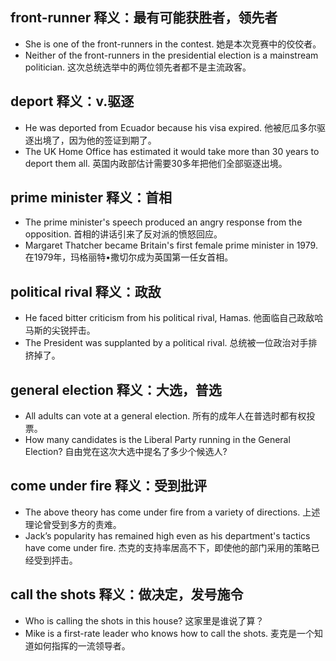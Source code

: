 ## front-runner 释义：最有可能获胜者，领先者
* She is one of the front-runners in the contest. 她是本次竞赛中的佼佼者。
* Neither of the front-runners in the presidential election is a mainstream politician. 这次总统选举中的两位领先者都不是主流政客。

## deport 释义：v.驱逐
* He was deported from Ecuador because his visa expired. 他被厄瓜多尔驱逐出境了，因为他的签证到期了。
* The UK Home Office has estimated it would take more than 30 years to deport them all. 英国内政部估计需要30多年把他们全部驱逐出境。

## prime minister 释义：首相
* The prime minister's speech produced an angry response from the opposition. 首相的讲话引来了反对派的愤怒回应。
* Margaret Thatcher became Britain's first female prime minister in 1979. 在1979年，玛格丽特•撒切尔成为英国第一任女首相。

## political rival 释义：政敌
* He faced bitter criticism from his political rival, Hamas. 他面临自己政敌哈马斯的尖锐抨击。
* The President was supplanted by a political rival. 总统被一位政治对手排挤掉了。

## general election  释义：大选，普选
* All adults can vote at a general election. 所有的成年人在普选时都有权投票。
* How many candidates is the Liberal Party running in the General Election? 自由党在这次大选中提名了多少个候选人?

## come under fire 释义：受到批评
* The above theory has come under fire from a variety of directions. 上述理论曾受到多方的责难。
* Jack’s popularity has remained high even as his department's tactics have come under fire. 杰克的支持率居高不下，即使他的部门采用的策略已经受到抨击。

## call the shots 释义：做决定，发号施令
* Who is calling the shots in this house? 这家里是谁说了算？
* Mike is a first-rate leader who knows how to call the shots. 麦克是一个知道如何指挥的一流领导者。
